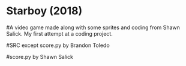 # Starboy (2018)
#A video game made along with some sprites and coding from Shawn Salick. My first attempt at a coding project.

#SRC except score.py by Brandon Toledo

#score.py by Shawn Salick
